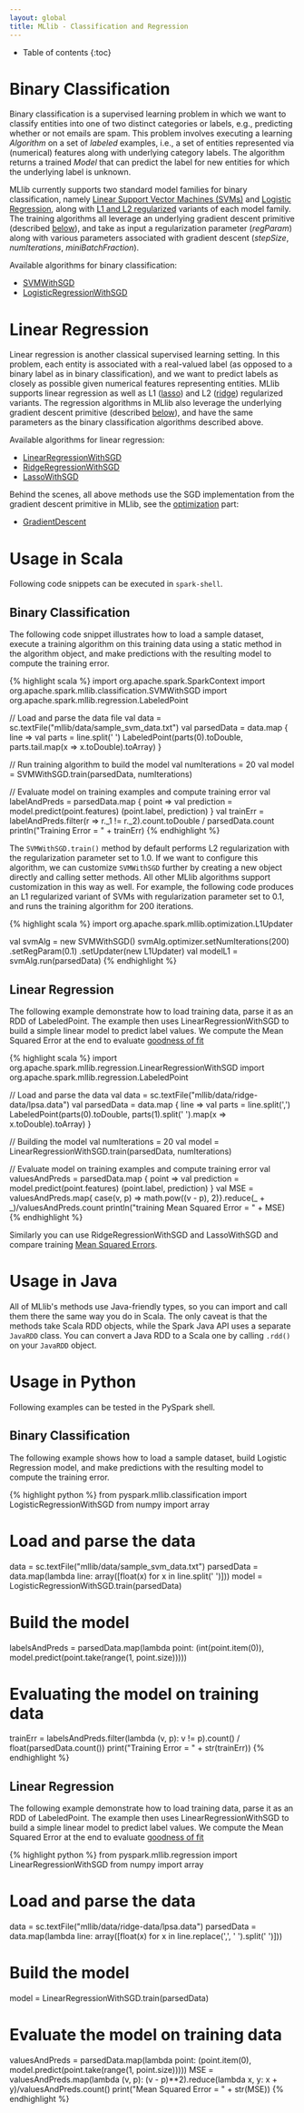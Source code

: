 ```yaml
---
layout: global
title: MLlib - Classification and Regression
---
```


* Table of contents
{:toc}


# Binary Classification

Binary classification is a supervised learning problem in which we want to
classify entities into one of two distinct categories or labels, e.g.,
predicting whether or not emails are spam.  This problem involves executing a
learning *Algorithm* on a set of *labeled* examples, i.e., a set of entities
represented via (numerical) features along with underlying category labels.
The algorithm returns a trained *Model* that can predict the label for new
entities for which the underlying label is unknown. 
 
MLlib currently supports two standard model families for binary classification,
namely [Linear Support Vector Machines
(SVMs)](http://en.wikipedia.org/wiki/Support_vector_machine) and [Logistic
Regression](http://en.wikipedia.org/wiki/Logistic_regression), along with [L1
and L2 regularized](http://en.wikipedia.org/wiki/Regularization_(mathematics))
variants of each model family.  The training algorithms all leverage an
underlying gradient descent primitive (described
[below](#gradient-descent-primitive)), and take as input a regularization
parameter (*regParam*) along with various parameters associated with gradient
descent (*stepSize*, *numIterations*, *miniBatchFraction*). 

Available algorithms for binary classification:

* [SVMWithSGD](api/mllib/index.html#org.apache.spark.mllib.classification.SVMWithSGD)
* [LogisticRegressionWithSGD](api/mllib/index.html#org.apache.spark.mllib.classification.LogisticRegressionWithSGD)

# Linear Regression

Linear regression is another classical supervised learning setting.  In this
problem, each entity is associated with a real-valued label (as opposed to a
binary label as in binary classification), and we want to predict labels as
closely as possible given numerical features representing entities.  MLlib
supports linear regression as well as L1
([lasso](http://en.wikipedia.org/wiki/Lasso_(statistics)#Lasso_method)) and L2
([ridge](http://en.wikipedia.org/wiki/Ridge_regression)) regularized variants.
The regression algorithms in MLlib also leverage the underlying gradient
descent primitive (described [below](#gradient-descent-primitive)), and have
the same parameters as the binary classification algorithms described above. 

Available algorithms for linear regression: 

* [LinearRegressionWithSGD](api/mllib/index.html#org.apache.spark.mllib.regression.LinearRegressionWithSGD)
* [RidgeRegressionWithSGD](api/mllib/index.html#org.apache.spark.mllib.regression.RidgeRegressionWithSGD)
* [LassoWithSGD](api/mllib/index.html#org.apache.spark.mllib.regression.LassoWithSGD)

Behind the scenes, all above methods use the SGD implementation from the
gradient descent primitive in MLlib, see the 
<a href="mllib-optimization.html">optimization</a> part:

* [GradientDescent](api/mllib/index.html#org.apache.spark.mllib.optimization.GradientDescent)


# Usage in Scala

Following code snippets can be executed in `spark-shell`.

## Binary Classification

The following code snippet illustrates how to load a sample dataset, execute a
training algorithm on this training data using a static method in the algorithm
object, and make predictions with the resulting model to compute the training
error.

{% highlight scala %}
import org.apache.spark.SparkContext
import org.apache.spark.mllib.classification.SVMWithSGD
import org.apache.spark.mllib.regression.LabeledPoint

// Load and parse the data file
val data = sc.textFile("mllib/data/sample_svm_data.txt")
val parsedData = data.map { line =>
  val parts = line.split(' ')
  LabeledPoint(parts(0).toDouble, parts.tail.map(x => x.toDouble).toArray)
}

// Run training algorithm to build the model
val numIterations = 20
val model = SVMWithSGD.train(parsedData, numIterations)

// Evaluate model on training examples and compute training error
val labelAndPreds = parsedData.map { point =>
  val prediction = model.predict(point.features)
  (point.label, prediction)
}
val trainErr = labelAndPreds.filter(r => r._1 != r._2).count.toDouble / parsedData.count
println("Training Error = " + trainErr)
{% endhighlight %}


The `SVMWithSGD.train()` method by default performs L2 regularization with the
regularization parameter set to 1.0. If we want to configure this algorithm, we
can customize `SVMWithSGD` further by creating a new object directly and
calling setter methods. All other MLlib algorithms support customization in
this way as well. For example, the following code produces an L1 regularized
variant of SVMs with regularization parameter set to 0.1, and runs the training
algorithm for 200 iterations.

{% highlight scala %}
import org.apache.spark.mllib.optimization.L1Updater

val svmAlg = new SVMWithSGD()
svmAlg.optimizer.setNumIterations(200)
  .setRegParam(0.1)
  .setUpdater(new L1Updater)
val modelL1 = svmAlg.run(parsedData)
{% endhighlight %}

## Linear Regression
The following example demonstrate how to load training data, parse it as an RDD of LabeledPoint. The
example then uses LinearRegressionWithSGD to build a simple linear model to predict label values. We
compute the Mean Squared Error at the end to evaluate
[goodness of fit](http://en.wikipedia.org/wiki/Goodness_of_fit)

{% highlight scala %}
import org.apache.spark.mllib.regression.LinearRegressionWithSGD
import org.apache.spark.mllib.regression.LabeledPoint

// Load and parse the data
val data = sc.textFile("mllib/data/ridge-data/lpsa.data")
val parsedData = data.map { line =>
  val parts = line.split(',')
  LabeledPoint(parts(0).toDouble, parts(1).split(' ').map(x => x.toDouble).toArray)
}

// Building the model
val numIterations = 20
val model = LinearRegressionWithSGD.train(parsedData, numIterations)

// Evaluate model on training examples and compute training error
val valuesAndPreds = parsedData.map { point =>
  val prediction = model.predict(point.features)
  (point.label, prediction)
}
val MSE = valuesAndPreds.map{ case(v, p) => math.pow((v - p), 2)}.reduce(_ + _)/valuesAndPreds.count
println("training Mean Squared Error = " + MSE)
{% endhighlight %}


Similarly you can use RidgeRegressionWithSGD and LassoWithSGD and compare training
[Mean Squared Errors](http://en.wikipedia.org/wiki/Mean_squared_error).


# Usage in Java

All of MLlib's methods use Java-friendly types, so you can import and call them there the same
way you do in Scala. The only caveat is that the methods take Scala RDD objects, while the
Spark Java API uses a separate `JavaRDD` class. You can convert a Java RDD to a Scala one by
calling `.rdd()` on your `JavaRDD` object.

# Usage in Python
Following examples can be tested in the PySpark shell.

## Binary Classification
The following example shows how to load a sample dataset, build Logistic Regression model,
and make predictions with the resulting model to compute the training error.

{% highlight python %}
from pyspark.mllib.classification import LogisticRegressionWithSGD
from numpy import array

# Load and parse the data
data = sc.textFile("mllib/data/sample_svm_data.txt")
parsedData = data.map(lambda line: array([float(x) for x in line.split(' ')]))
model = LogisticRegressionWithSGD.train(parsedData)

# Build the model
labelsAndPreds = parsedData.map(lambda point: (int(point.item(0)),
        model.predict(point.take(range(1, point.size)))))

# Evaluating the model on training data
trainErr = labelsAndPreds.filter(lambda (v, p): v != p).count() / float(parsedData.count())
print("Training Error = " + str(trainErr))
{% endhighlight %}

## Linear Regression
The following example demonstrate how to load training data, parse it as an RDD of LabeledPoint. The
example then uses LinearRegressionWithSGD to build a simple linear model to predict label values. We
compute the Mean Squared Error at the end to evaluate
[goodness of fit](http://en.wikipedia.org/wiki/Goodness_of_fit)

{% highlight python %}
from pyspark.mllib.regression import LinearRegressionWithSGD
from numpy import array

# Load and parse the data
data = sc.textFile("mllib/data/ridge-data/lpsa.data")
parsedData = data.map(lambda line: array([float(x) for x in line.replace(',', ' ').split(' ')]))

# Build the model
model = LinearRegressionWithSGD.train(parsedData)

# Evaluate the model on training data
valuesAndPreds = parsedData.map(lambda point: (point.item(0),
        model.predict(point.take(range(1, point.size)))))
MSE = valuesAndPreds.map(lambda (v, p): (v - p)**2).reduce(lambda x, y: x + y)/valuesAndPreds.count()
print("Mean Squared Error = " + str(MSE))
{% endhighlight %}
